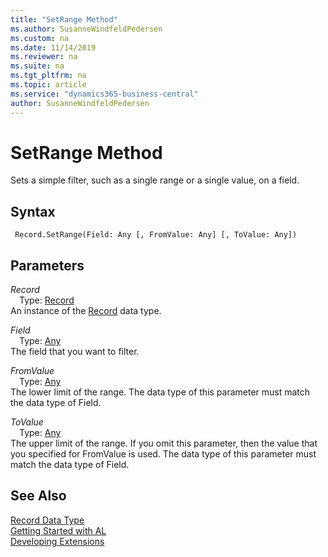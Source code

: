 ```yaml
---
title: "SetRange Method"
ms.author: SusanneWindfeldPedersen
ms.custom: na
ms.date: 11/14/2019
ms.reviewer: na
ms.suite: na
ms.tgt_pltfrm: na
ms.topic: article
ms.service: "dynamics365-business-central"
author: SusanneWindfeldPedersen
---
```

[//]: # (START>DO_NOT_EDIT)
[//]: # (IMPORTANT:Do not edit any of the content between here and the END>DO_NOT_EDIT.)
[//]: # (Any modifications should be made in the .xml files in the ModernDev repo.)
# SetRange Method
Sets a simple filter, such as a single range or a single value, on a field.


## Syntax
```
 Record.SetRange(Field: Any [, FromValue: Any] [, ToValue: Any])
```
## Parameters
*Record*  
&emsp;Type: [Record](record-data-type.md)  
An instance of the [Record](record-data-type.md) data type.  

*Field*  
&emsp;Type: [Any](../any/any-data-type.md)  
The field that you want to filter.
          
*FromValue*  
&emsp;Type: [Any](../any/any-data-type.md)  
The lower limit of the range. The data type of this parameter must match the data type of Field.
          
*ToValue*  
&emsp;Type: [Any](../any/any-data-type.md)  
The upper limit of the range. If you omit this parameter, then the value that you specified for FromValue is used. The data type of this parameter must match the data type of Field.
          



[//]: # (IMPORTANT: END>DO_NOT_EDIT)
## See Also
[Record Data Type](record-data-type.md)  
[Getting Started with AL](../../devenv-get-started.md)  
[Developing Extensions](../../devenv-dev-overview.md)